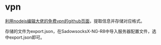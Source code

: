 # vpn

[利用nodejs编辑大佬的免费vpn的github页面](https://github.com/Alvin9999/new-pac/wiki/ss免费账号)，提取信息并存储对应格式。

存储的文件为export.json，在SadowsocksX-NG-R8中导入服务器配置文件，选中export.json即可。

